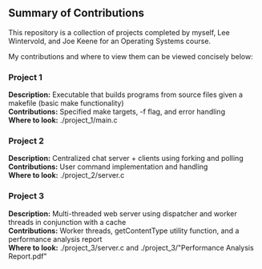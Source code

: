 ## Summary of Contributions

This repository is a collection of projects completed by myself, Lee Wintervold, and Joe Keene for an Operating Systems course.

My contributions and where to view them can be viewed concisely below:

### Project 1
  **Description:** Executable that builds programs from source files given a makefile (basic make functionality)\
  **Contributions:** Specified make targets, -f flag, and error handling\
  **Where to look:** ./project_1/main.c
### Project 2
  **Description:** Centralized chat server + clients using forking and polling\
  **Contributions:** User command implementation and handling\
  **Where to look:** ./project_2/server.c
### Project 3
  **Description:** Multi-threaded web server using dispatcher and worker threads in conjunction with a cache\
  **Contributions:** Worker threads, getContentType utility function, and a performance analysis report\
  **Where to look:** ./project_3/server.c   and   ./project_3/"Performance Analysis Report.pdf"
